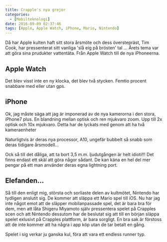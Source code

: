 ```yaml
---
title: Crapple's nya grejor
categories:
  - [Mobilteknologi]
date: 2016-09-09 02:37:46
tags: [Apple, Apple Watch, iPhone, Mario, Nintendo]
---
```

Då har Apple kulten haft sitt stora årsmöte och dess överstepräst, Tim Cook, har pressenterat sitt vanliga 'slå eig på brösten' tal ... Årets tema var att göra sina prudukter vattentäta. Från Apple Watch till de nya iPhoneerna.

## Apple Watch

Det blev visst inte en ny klocka, det blev två stycken. Femtio procent snabbare med eller utan gps.

## iPhone

Ok, jag måste säga att jag är imponerad av de nya kamerorna i den stora, iPhone7 plus. En blandning mellan optisk och ren mjukvaro zoom. Upp till 2x optisk och 10x mjukvaro. Detta har de lyckats med genom att ha två kameraenheter

Naturligtvis är deras nya processor, A10, ungefär bubbelt så snabb som deras tidigare årsmodell...

Ock så till det dåliga, att ta bort 3,5 m.m. ljudutgången är helt idioti!!! Det finns endast ett skäl att göra någor sådant. De kan käna en hel del mer pengar på ett man använder deras egna lightning port.

## Elefanden...

Så till den enligt mig, största och sorliaste delen av kultmötet, Nintendo har tydligen anslutit sig. De kommer att släppa ett Mario spel till iOS. Nu har jag inte något emot att de släpper mobilanpassade spel, det är bara bra för dem, men att låta Shigeru Miyamoto själv pressentera spelet på Crapples scen och att Nintendo dessutom har de beslutat sig att till en början släppa spelet exlusivt på Crapples plattform, är bara sorgligt. En bra sak är förstoss att de inte kommer att ha några i app köp utan de tar betalt en gång.

Spelet i sig verkar ju ganska kul, föra att vara ett endless runner typ.

